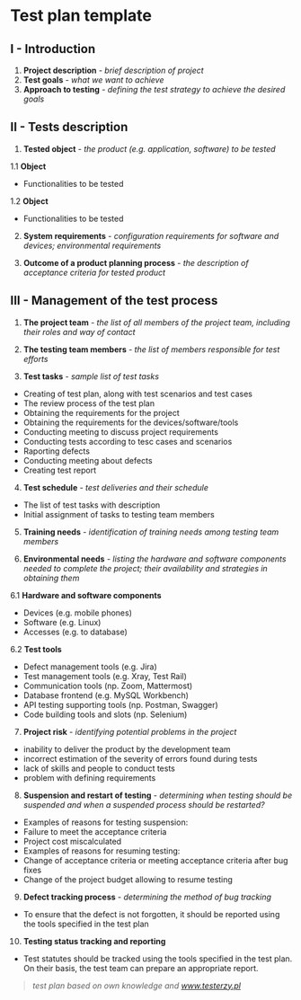 # Test plan template

## I - Introduction

1. **Project description** - _brief description of project_
2. **Test goals** - _what we want to achieve_
3. **Approach to testing** - _defining the test strategy to achieve the desired goals_

## II - Tests description

1. **Tested object** - _the product (e.g. application, software) to be tested_
  
  1.1 **Object**
  -   Functionalities to be tested
  
  1.2 **Object**
  -    Functionalities to be tested

2. **System requirements** - _configuration requirements for software and devices; environmental requirements_

4. **Outcome of a product planning process** - _the description of acceptance criteria for tested product_

## III - Management of the test process

1. **The project team** - _the list of all members of the project team, including their roles and way of contact_

2. **The testing team members** - _the list of members responsible for test efforts_

3. **Test tasks** - _sample list of test tasks_
  - Creating of test plan, along with test scenarios and test cases
  - The review process of the test plan
  - Obtaining the requirements for the project
  - Obtaining the requirements for the devices/software/tools
  - Conducting meeting to discuss project requirements
  - Conducting tests according to tesc cases and scenarios
  - Raporting defects
  - Conducting meeting about defects
  - Creating test report
 
4. **Test schedule** - _test deliveries and their schedule_
  - The list of test tasks with description
  - Initial assignment of tasks to testing team members

5. **Training needs** - _identification of training needs among testing team members_

6. **Environmental needs** - _listing the hardware and software components needed to complete the project; their availability and strategies in obtaining them_


  6.1 **Hardware and software components**
  - Devices (e.g. mobile phones)
  - Software (e.g. Linux)
  - Accesses (e.g. to database)

  6.2 **Test tools**
  - Defect management tools (e.g. Jira)
  - Test management tools (e.g. Xray, Test Rail)
  - Communication tools (np. Zoom, Mattermost)
  - Database frontend (e.g. MySQL Workbench)
  - API testing supporting tools (np. Postman, Swagger)
  - Code building tools and slots (np. Selenium)

7. **Project risk** - _identifying potential problems in the project_
  - inability to deliver the product by the development team
  - incorrect estimation of the severity of errors found during tests
  - lack of skills and people to conduct tests
  - problem with defining requirements

8. **Suspension and restart of testing** - _determining when testing should be suspended and when a suspended process should be restarted?_
  - Examples of reasons for testing suspension:
  -   Failure to meet the acceptance criteria
  -   Project cost miscalculated
  -  Examples of reasons for resuming testing:
  -   Change of acceptance criteria or meeting acceptance criteria after bug fixes
  -   Change of the project budget allowing to resume testing

9. **Defect tracking process** - _determining the method of bug tracking_
  - To ensure that the defect is not forgotten, it should be reported using the tools specified in the test plan

10. **Testing status tracking and reporting**
  - Test statutes should be tracked using the tools specified in the test plan. On their basis, the test team can prepare an appropriate report.

> _test plan based on own knowledge and www.testerzy.pl_
